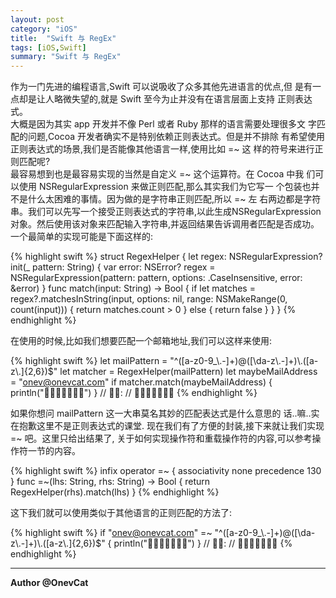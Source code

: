 ```yaml
---    
layout: post    
category: "iOS"    
title:  "Swift 与 RegEx"    
tags: [iOS,Swift]    
summary: "Swift 与 RegEx"    
---    
```

作为一门先进的编程语言,Swift 可以说吸收了众多其他先进语言的优点,但 是有一点却是让人略微失望的,就是 Swift 至今为止并没有在语言层面上支持 正则表达式。  大概是因为其实 app 开发并不像 Perl 或者 Ruby 那样的语言需要处理很多文 字匹配的问题,Cocoa 开发者确实不是特别依赖正则表达式。但是并不排除 有希望使用正则表达式的场景,我们是否能像其他语言一样,使用比如 =~ 这 样的符号来进行正则匹配呢?  最容易想到也是最容易实现的当然是自定义 =~ 这个运算符。在 Cocoa 中我 们可以使用 NSRegularExpression 来做正则匹配,那么其实我们为它写一 个包装也并不是什么太困难的事情。因为做的是字符串正则匹配,所以 =~ 左 右两边都是字符串。我们可以先写一个接受正则表达式的字符串,以此生成NSRegularExpression 对象。然后使用该对象来匹配输入字符串,并返回结果告诉调用者匹配是否成功。一个最简单的实现可能是下面这样的:

{% highlight swift %}struct RegexHelper {      let regex: NSRegularExpression?      init(_ pattern: String) {          var error: NSError?          regex = NSRegularExpression(pattern: pattern,              options: .CaseInsensitive,              error: &error)	}	func match(input: String) -> Bool {     if let matches = regex?.matchesInString(input,              options: nil,              range: NSMakeRange(0, count(input))) {              return matches.count > 0          } else {              return false		} }	}
{% endhighlight %}
在使用的时候,比如我们想要匹配一个邮箱地址,我们可以这样来使用:

{% highlight swift %}let mailPattern =      "^([a-z0-9_\\.-]+)@([\\da-z\\.-]+)\\.([a-z\\.]{2,6})$"	let matcher = RegexHelper(mailPattern)	let maybeMailAddress = "onev@onevcat.com"	if matcher.match(maybeMailAddress) { println("􏰀􏰁􏰂􏰃􏰄􏰅􏰆")	}	// 􏰇􏰈:	// 􏰀􏰁􏰂􏰃􏰄􏰅􏰆
{% endhighlight %}	
如果你想问 mailPattern 这一大串莫名其妙的匹配表达式是什么意思的 话..嘛..实在抱歉这里不是正则表达式的课堂.
现在我们有了方便的封装,接下来就让我们实现 =~ 吧。这里只给出结果了, 关于如何实现操作符和重载操作符的内容,可以参考操作符一节的内容。

{% highlight swift %}infix operator =~ {      associativity none      precedence 130	}	func =~(lhs: String, rhs: String) -> Bool {      return RegexHelper(rhs).match(lhs)	}
{% endhighlight %}
这下我们就可以使用类似于其他语言的正则匹配的方法了:

{% highlight swift %}if "onev@onevcat.com" =~ "^([a-z0-9_\\.-]+)@([\\da-z\\.-]+)\\.([a-z\\.]{2,6})$" { println("􏰀􏰁􏰂􏰃􏰄􏰅􏰆")	}	// 􏰇􏰈:	// 􏰀􏰁􏰂􏰃􏰄􏰅􏰆
{% endhighlight %}

---
**Author @OnevCat**

